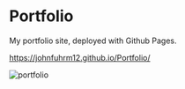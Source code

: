 # Portfolio
My portfolio site, deployed with Github Pages.

https://johnfuhrm12.github.io/Portfolio/

![portfolio](https://user-images.githubusercontent.com/61069716/169744008-131c08de-9045-4c6f-80e7-c4b448ddce05.png)
